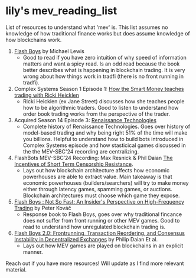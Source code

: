 # lily's mev_reading_list
List of resources to understand what 'mev' is. This list assumes no knowledge of how traditional finance works but does assume knowledge of how blockchains work.

1. [Flash Boys](https://en.wikipedia.org/wiki/Flash_Boys) by Michael Lewis
   - Good to read if you have zero intuition of why speed of information matters and want a spicy read. Is an odd read because the book better describes what is happening in blockchain trading. It is very wrong about how things work in tradfi (there is no front running in tradfi).
2. Complex Systems Season 1 Episode 1: [How the Smart Money teaches trading with Ricki Heicklen](https://www.complexsystemspodcast.com/episodes/teaching-trading-ricki-heicklen/)
   - Ricki Heicklen (ex Jane Street) discusses how she teaches people how to be algorithmic traders. Good to listen to understand how order book trading works from the perspective of the trader.
3. Acquired Season 14 Episode 3: [Renaissance Technologies](https://www.acquired.fm/episodes/renaissance-technologies)
   - Complete history of Renaissance Technologies. Goes over history of model-based trading and why being right 51% of the time will make you billions. Helpful to understand how to build bots introduced in Complex Systems episode and how stasticical games discussed in the the MEV-SBC'24 recording are centralizing. 
4. FlashBots MEV-SBC’24 Recording: Max Resnick & Phil Daian [The Incentives of Short Term Censorship Resistance](https://www.youtube.com/watch?v=SBOGdofF4u8).
   - Lays out how blockchain architecture affects how economic powerhouses are able to extract value. Main takeaway is that economic powerhouses (builders/searchers) will try to make money either through latency games, spamming games, or auctions. Blockchain architectures must choose which game they expose. 
5. [Flash Boys : Not So Fast: An Insider's Perspective on High-Frequency Trading](https://g.co/kgs/8LR9aQj) by Peter Kováč
   - Response book to Flash Boys, goes over why traditional fincance does not suffer from front running or other MEV games. Good to read to understand how unregulated blockchain trading is.
6. [Flash Boys 2.0: Frontrunning, Transaction Reordering, and Consensus Instability in Decentralized Exchanges](https://arxiv.org/abs/1904.05234) by Philip Daian Et al.
   - Lays out how MEV games are played on blockchains in an explicit manner.

Reach out if you have more resources! Will update as I find more relevant material. 
  
   
